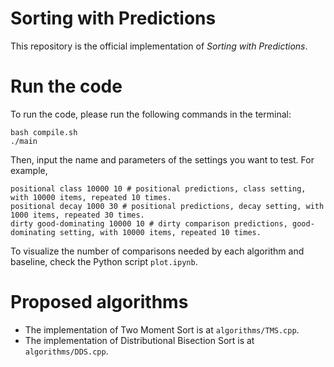 
# Sorting with Predictions
This repository is the official implementation of *Sorting with Predictions*.

# Run the code
To run the code, please run the following commands in the terminal:
```
bash compile.sh
./main
```
Then, input the name and parameters of the settings you want to test. For example,
```
positional class 10000 10 # positional predictions, class setting, with 10000 items, repeated 10 times.
positional decay 1000 30 # positional predictions, decay setting, with 1000 items, repeated 30 times.
dirty good-dominating 10000 10 # dirty comparison predictions, good-dominating setting, with 10000 items, repeated 10 times.
```

To visualize the number of comparisons needed by each algorithm and baseline, check the Python script `plot.ipynb`.

# Proposed algorithms
- The implementation of Two Moment Sort is at `algorithms/TMS.cpp`.
- The implementation of Distributional Bisection Sort is at `algorithms/DDS.cpp`.
